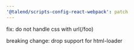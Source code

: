```yaml
---
'@talend/scripts-config-react-webpack': patch
---
```


fix: do not handle css with url(/foo)

breaking change: drop support for html-loader